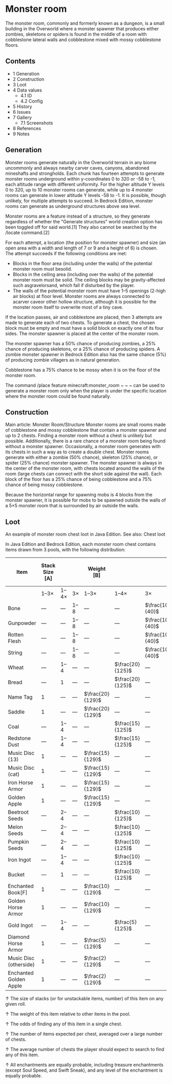 # Monster room
 The monster room, commonly and formerly known as a dungeon, is a small building in the Overworld where a monster spawner that produces either zombies, skeletons or spiders is found in the middle of a room with cobblestone lateral walls and cobblestone mixed with mossy cobblestone floors.

## Contents
- 1 Generation
- 2 Construction
- 3 Loot
- 4 Data values
	- 4.1 ID
	- 4.2 Config
- 5 History
- 6 Issues
- 7 Gallery
	- 7.1 Screenshots
- 8 References
- 9 Notes

## Generation
Monster rooms generate naturally in the Overworld terrain in any biome uncommonly and always nearby carver caves, canyons, abandoned mineshafts and strongholds. Each chunk has fourteen attempts to generate monster rooms underground within y-coordinates 0 to 320 or -58 to -1, each altitude range with different uniformity. For the higher altitude Y levels 0 to 320, up to 10 monster rooms can generate, while up to 4 monster rooms can generate in lower altitude Y levels -58 to -1. It is possible, though unlikely, for multiple attempts to succeed. In Bedrock Edition, monster rooms can generate as underground structures above sea level.

Monster rooms are a feature instead of a structure, so they generate regardless of whether the "Generate structures" world creation option has been toggled off for said world.[1] They also cannot be searched by the /locate command.[2]

For each attempt, a location (the position for monster spawner) and size (an open area with a width and length of 7 or 9 and a height of 6) is chosen. The attempt succeeds if the following conditions are met:

- Blocks in the floor area (including under the walls) of the potential monster room must besolid.
- Blocks in the ceiling area (including over the walls) of the potential monster room must be solid. The ceiling blocks may be gravity-affected such asgravelorsand, which fall if disturbed by the player.
- The walls of the potential monster room must have 1–5 openings (2-high air blocks) at floor level. Monster rooms are always connected to acarver caveor other hollow structure, although it is possible for the monster room itself to overwrite most of a tiny cave.

If the location passes, air and cobblestone are placed, then 3 attempts are made to generate each of two chests. To generate a chest, the chosen block must be empty and must have a solid block on exactly one of its four sides. The monster spawner is placed at the center of the monster room.

The monster spawner has a 50% chance of producing zombies, a 25% chance of producing skeletons, or a 25% chance of producing spiders. A zombie monster spawner in Bedrock Edition also has the same chance (5%) of producing zombie villagers as in natural generation.

Cobblestone has a 75% chance to be mossy when it is on the floor of the monster room.

The command /place feature minecraft:monster_room ~ ~ ~ can be used to generate a monster room only when the player is under the specific location where the monster room could be found naturally.

## Construction
Main article: Monster Room/Structure
Monster rooms are small rooms made of cobblestone and mossy cobblestone that contain a monster spawner and up to 2 chests. Finding a monster room without a chest is unlikely but possible. Additionally, there is a rare chance of a monster room being found without a monster spawner. Occasionally, a monster room generates with its chests in such a way as to create a double chest. Monster rooms generate with either a zombie (50% chance), skeleton (25% chance), or spider (25% chance) monster spawner. The monster spawner is always in the center of the monster room, with chests located around the walls of the room (large chests can connect with the short side against the wall). Each block of the floor has a 25% chance of being cobblestone and a 75% chance of being mossy cobblestone.

Because the horizontal range for spawning mobs is 4 blocks from the monster spawner, it is possible for mobs to be spawned outside the walls of a 5×5 monster room that is surrounded by air outside the walls.

## Loot
An example of monster room chest loot in Java Edition.
See also: Chest loot

In Java Edition and Bedrock Edition, each monster room chest contains  items drawn from 3 pools,  with the following distribution: 

| Item                   | Stack Size  [A] |      |     | Weight   [B]     |                  |                 | Chance   [C] | Avg.per chest   [D] | Avg. # cheststo search   [E] |
|------------------------|-----------------|------|-----|------------------|------------------|-----------------|--------------|---------------------|------------------------------|
|                        | 1–3×            | 1–4× | 3×  | 1–3×             | 1–4×             | 3×              |              |                     |                              |
| Bone                   | —               | —    | 1–8 | —                | —                | $\frac{10}{40}$ | 57.8%        | 3.375               | 1.7                          |
| Gunpowder              | —               | —    | 1–8 | —                | —                | $\frac{10}{40}$ | 57.8%        | 3.375               | 1.7                          |
| Rotten Flesh           | —               | —    | 1–8 | —                | —                | $\frac{10}{40}$ | 57.8%        | 3.375               | 1.7                          |
| String                 | —               | —    | 1–8 | —                | —                | $\frac{10}{40}$ | 57.8%        | 3.375               | 1.7                          |
| Wheat                  | —               | 1–4  | —   | —                | $\frac{20}{125}$ | —               | 34.1%        | 1.000               | 2.9                          |
| Bread                  | —               | 1    | —   | —                | $\frac{20}{125}$ | —               | 34.1%        | 0.400               | 2.9                          |
| Name Tag               | 1               | —    | —   | $\frac{20}{129}$ | —                | —               | 27.9%        | 0.310               | 3.6                          |
| Saddle                 | 1               | —    | —   | $\frac{20}{129}$ | —                | —               | 27.9%        | 0.310               | 3.6                          |
| Coal                   | —               | 1–4  | —   | —                | $\frac{15}{125}$ | —               | 26.6%        | 0.750               | 3.8                          |
| Redstone Dust          | —               | 1–4  | —   | —                | $\frac{15}{125}$ | —               | 26.6%        | 0.750               | 3.8                          |
| Music Disc (13)        | 1               | —    | —   | $\frac{15}{129}$ | —                | —               | 21.5%        | 0.233               | 4.6                          |
| Music Disc (cat)       | 1               | —    | —   | $\frac{15}{129}$ | —                | —               | 21.5%        | 0.233               | 4.6                          |
| Iron Horse Armor       | 1               | —    | —   | $\frac{15}{129}$ | —                | —               | 21.5%        | 0.233               | 4.6                          |
| Golden Apple           | 1               | —    | —   | $\frac{15}{129}$ | —                | —               | 21.5%        | 0.233               | 4.6                          |
| Beetroot Seeds         | —               | 2–4  | —   | —                | $\frac{10}{125}$ | —               | 18.5%        | 0.600               | 5.4                          |
| Melon Seeds            | —               | 2–4  | —   | —                | $\frac{10}{125}$ | —               | 18.5%        | 0.600               | 5.4                          |
| Pumpkin Seeds          | —               | 2–4  | —   | —                | $\frac{10}{125}$ | —               | 18.5%        | 0.600               | 5.4                          |
| Iron Ingot             | —               | 1–4  | —   | —                | $\frac{10}{125}$ | —               | 18.5%        | 0.500               | 5.4                          |
| Bucket                 | —               | 1    | —   | —                | $\frac{10}{125}$ | —               | 18.5%        | 0.200               | 5.4                          |
| Enchanted Book[F]      | 1               | —    | —   | $\frac{10}{129}$ | —                | —               | 14.7%        | 0.155               | 6.8                          |
| Golden Horse Armor     | 1               | —    | —   | $\frac{10}{129}$ | —                | —               | 14.7%        | 0.155               | 6.8                          |
| Gold Ingot             | —               | 1–4  | —   | —                | $\frac{5}{125}$  | —               | 9.6%         | 0.250               | 10.4                         |
| Diamond Horse Armor    | 1               | —    | —   | $\frac{5}{129}$  | —                | —               | 7.6%         | 0.078               | 13.2                         |
| Music Disc (otherside) | 1               | —    | —   | $\frac{2}{129}$  | —                | —               | 3.1%         | 0.031               | 32.6                         |
| Enchanted Golden Apple | 1               | —    | —   | $\frac{2}{129}$  | —                | —               | 3.1%         | 0.031               | 32.6                         |



↑ The size of stacks (or for unstackable items, number) of this item on any given roll.

↑ The weight of this item relative to other items in the pool.

↑ The odds of finding any of this item in a single chest.

↑ The number of items expected per chest, averaged over a large number of chests.

↑ The average number of chests the player should expect to search to find any of this item.

↑ All enchantments are equally probable, including treasure enchantments (except Soul Speed, and Swift Sneak), and any level of the enchantment is equally probable.



